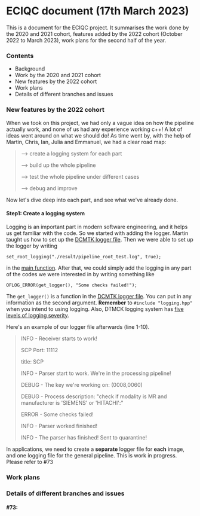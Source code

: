 # ECIQC document (17th March 2023)

This is a document for the ECIQC project. It summarises the work done by the 2020 and 2021 cohort, features added by the 2022 cohort (October 2022 to March 2023), work plans for the second half of the year.

### Contents
* Background
* Work by the 2020 and 2021 cohort 
* New features by the 2022 cohort
* Work plans
* Details of different branches and issues

### New features by the 2022 cohort
When we took on this project, we had only a vague idea on how the pipeline actually work, and none of us had any experience working c++! A lot of ideas went around on what we should do! As time went by, with the help of Martin, Chris, Ian, Julia and Emmanuel, we had a clear road map:

> --> create a logging system for each part
> 
> --> build up the whole pipeline
>    
> --> test the whole pipeline under different cases
>    
> --> debug and improve

Now let's dive deep into each part, and see what we've already done.

#### Step1: Create a logging system

Logging is an important part in modern software engineering, and it helps us get familiar with the code. So we started with adding the logger. Martin taught us how to set up the [DCMTK logger file](./src/logging.cpp). Then we were able to set up the logger by writing
```
set_root_logging("./result/pipeline_root_test.log", true);
```

in the [main function](./exe/qctool.cpp). After that, we could simply add the logging in any part of the codes we were interested in by writing something like
```
OFLOG_ERROR(get_logger(), "Some checks failed!");
```

The `get_logger()` is a function in the [DCMTK logger file](./src/logging.cpp). You can put in any information as the second argument. **Remember** to `#include "logging.hpp"` when you intend to using logging. Also, DTMCK logging system has [five levels of logging severity](https://support.dcmtk.org/docs-dcmrt/classOFLogger.html).

Here's an example of our logger file afterwards (line 1-10).
>INFO - Receiver starts to work!
>
>SCP Port: 11112
>
>title: SCP
>
>INFO - Parser start to work. We're in the processing pipeline!
>
>DEBUG - The key we're working on: (0008,0060)
>
>DEBUG - Process description: "check if modality is MR and manufacturer is 'SIEMENS' or 'HITACHI':"
>
>ERROR - Some checks failed!
>
>INFO - Parser worked finished!
>
>INFO - The parser has finished! Sent to quarantine!

In applications, we need to create a **separate** logger file for **each** image, and one logging file for the general pipeline. This is work in progress. Please refer to #73  
### Work plans

### Details of different branches and issues
#### #73: 
